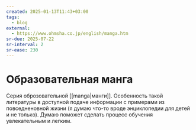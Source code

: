 ```yaml
---
created: 2025-01-13T11:43+03:00
tags:
  - blog
external:
  - https://www.ohmsha.co.jp/english/manga.htm
sr-due: 2025-07-22
sr-interval: 2
sr-ease: 230
---
```


# Образовательная манга

Серия оброзовательной [[manga|манги]]. Особенность такой литературы в доступной
подаче информации с примерами из повседненовной жизни (я думаю что-то вроде
энциклопедии для детей и не только). Думаю поможет сделать процесс обучения
увлекательным и легким.
